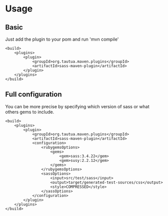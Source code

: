 Usage
=====

Basic
-----
Just add the plugin to your pom and run 'mvn compile'

    <build>
        <plugins>
            <plugin>
                <groupId>org.tautua.maven.plugins</groupId>
                <artifactId>sass-maven-plugin</artifactId>
            </plugin>
        </plugins>
    </build>


Full configuration
------------------
You can be more precise by specifying which version of sass or what others gems to include.

    <build>
        <plugins>
            <plugin>
                <groupId>org.tautua.maven.plugins</groupId>
                <artifactId>sass-maven-plugin</artifactId>
                <configuration>
                    <rubygemsOptions>
                        <gems>
                            <gem>sass:3.4.22</gem>
                            <gem>susy:2.2.12</gem>
                        </gems>
                    </rubygemsOptions>
                    <sassOptions>
                        <input>src/test/sass</input>
                        <output>target/generated-test-sources/css</output>
                        <style>COMPRESSED</style>
                    </sassOptions>
                </configuration>
            </plugin>
        </plugins>
    </build>
